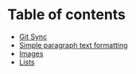 # Table of contents

* [Git Sync](README.md)
* [Simple paragraph text formatting](simple-paragraph-text-formatting.md)
* [Images](images.md)
* [Lists](lists.md)

